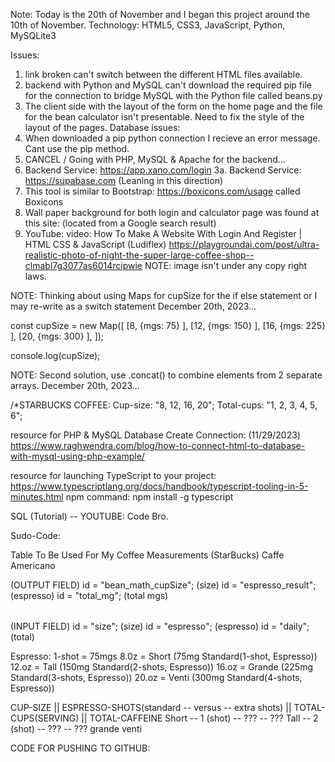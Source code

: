 Note: Today is the 20th of November and I began this project around the 10th of November.
Technology: HTML5, CSS3, JavaScript, Python, MySQLite3

Issues:
1. link broken can't switch between the different HTML files available.
2. backend with Python and MySQL can't download the required pip file for the connection to bridge MySQL with the Python file called beans.py
3. The client side with the layout of the form on the home page and the file for the bean calculator isn't presentable. Need to fix the style of the layout of the pages.
Database issues:
1. When downloaded a pip python connection I recieve an error message. Cant use the pip method.
2. CANCEL / Going with PHP, MySQL & Apache for the backend...
3. Backend Service: https://app.xano.com/login
3a. Backend Service: https://supabase.com (Leaning in this direction)
4. This tool is similar to Bootstrap: https://boxicons.com/usage called Boxicons
5. Wall paper background for both login and calculator page was found at this site: (located from a Google search result)
6. YouTube: video: How To Make A Website With Login And Register | HTML CSS & JavaScript (Ludiflex)
https://playgroundai.com/post/ultra-realistic-photo-of-night-the-super-large-coffee-shop--clmabl7g3077as6014rcipwie
NOTE: image isn't under any copy right laws.

NOTE: Thinking about using Maps for cupSize for the if else statement or I may re-write as a switch statement
December 20th, 2023...

const cupSize = new Map([
  [8, {mgs: 75} ],
  [12, {mgs: 150} ],
  [16, {mgs: 225} ],
  [20, {mgs: 300} ],
]);

console.log(cupSize);

NOTE: Second solution, use .concat() to combine elements from 2 separate arrays.
December 20th, 2023...




/*STARBUCKS COFFEE:  Cup-size: "8, 12, 16, 20"; Total-cups: "1, 2, 3, 4, 5, 6";

resource for PHP & MySQL Database Create Connection: (11/29/2023)
https://www.raghwendra.com/blog/how-to-connect-html-to-database-with-mysql-using-php-example/

resource for launching TypeScript to your project:
https://www.typescriptlang.org/docs/handbook/typescript-tooling-in-5-minutes.html
npm command:
npm install -g typescript

SQL (Tutorial) -- YOUTUBE: Code Bro.

Sudo-Code:


Table To Be Used For My Coffee Measurements (StarBucks) Caffe Americano

<table>(OUTPUT FIELD)
    id = "bean_math_cupSize"; (size)
    id = "espresso_result"; (espresso)
    id = "total_mg"; (total mgs)
</table>
<form>(INPUT FIELD)
    id = "size"; (size)
    id = "espresso"; (espresso)
    id = "daily"; (total)
</form>


Espresso: 1-shot = 75mgs
8.0z = Short (75mg Standard(1-shot, Espresso))
12.oz = Tall (150mg Standard(2-shots, Espresso))
16.oz = Grande (225mg Standard(3-shots, Espresso))
20.oz = Venti (300mg Standard(4-shots, Espresso))

CUP-SIZE || ESPRESSO-SHOTS(standard -- versus -- extra shots) || TOTAL-CUPS(SERVING) || TOTAL-CAFFEINE
Short -- 1 (shot) -- ??? -- ???
Tall -- 2 (shot) -- ??? -- ???
grande
venti

CODE FOR PUSHING TO GITHUB:




